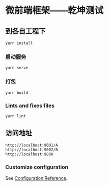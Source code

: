 # 微前端框架——乾坤测试

## 到各自工程下
```
yarn install
```

### 启动服务
```
yarn serve
```

### 打包
```
yarn build
```

### Lints and fixes files
```
yarn lint
```

## 访问地址
```
http://localhost:9001/A
http://localhost:9002/B
http://localhost:9000
```

### Customize configuration
See [Configuration Reference](https://cli.vuejs.org/config/).

